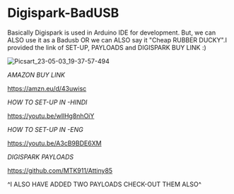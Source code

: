 # Digispark-BadUSB
Basically Digispark is used in Arduino IDE for development. But, we can ALSO use it as a Badusb OR we can ALSO say it "Cheap RUBBER DUCKY".I provided the link of SET-UP, PAYLOADS and DIGISPARK BUY LINK :)

<SCREENSHOT OF DIGISPARK>

![Picsart_23-05-03_19-37-57-494](https://user-images.githubusercontent.com/109096437/235945438-e16b74a2-3f03-44a6-b970-f237e78913e5.jpg)
  
  *AMAZON BUY LINK*
    
 https://amzn.eu/d/43uwisc   
  

  
*HOW TO SET-UP IN -HINDI*
  
https://youtu.be/wllHg8nhOiY
  
*HOW TO SET-UP IN -ENG*
  
https://youtu.be/A3cB9BDE6XM
  
*DIGISPARK PAYLOADS*
  
https://github.com/MTK911/Attiny85 
  
^I ALSO HAVE ADDED TWO PAYLOADS CHECK-OUT THEM ALSO^  
  
  
  
  
  
